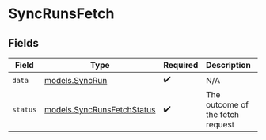 # SyncRunsFetch


## Fields

| Field                                                                    | Type                                                                     | Required                                                                 | Description                                                              | Example                                                                  |
| ------------------------------------------------------------------------ | ------------------------------------------------------------------------ | ------------------------------------------------------------------------ | ------------------------------------------------------------------------ | ------------------------------------------------------------------------ |
| `data`                                                                   | [models.SyncRun](../../models/shared/syncrun.md)                         | :heavy_check_mark:                                                       | N/A                                                                      |                                                                          |
| `status`                                                                 | [models.SyncRunsFetchStatus](../../models/shared/syncrunsfetchstatus.md) | :heavy_check_mark:                                                       | The outcome of the fetch request                                         | success                                                                  |